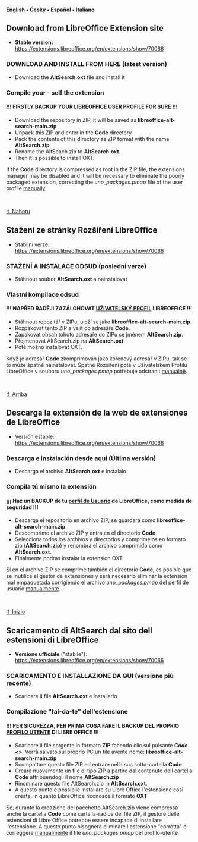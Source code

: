 <h4 id="top"> <a href="#english">English</a> &bull; <a href="#czech">Česky</a> &bull; <a href="#spanish">Español</a> &bull; <a href="#Italian">Italiano</a> </h4>
<h2 id="english">Download from LibreOffice Extension site</h2>
<ul><li><b>Stable version:</b> <a href="https://extensions.libreoffice.org/en/extensions/show/70066">https://extensions.libreoffice.org/en/extensions/show/70066</a></li></ul>
<h3>DOWNLOAD AND INSTALL FROM HERE (latest version)</h3>
<ul><li>Download the <b>AltSearch.oxt</b> file and install it </li></ul>
<h3>Compile your - self the extension</h3>
<h4>!!! FIRSTLY BACKUP YOUR LIBREOFFICE <a href="https://wiki.documentfoundation.org/UserProfile" target=""_blank>USER PROFILE</a> FOR SURE !!!</h4>
<ul>
  <li>Download the repository in ZIP, it will be saved as <b>libreoffice-alt-search-main.zip</b> </li> 
  <li>Unpack this ZIP and enter in the <b>Code</b> directory</li>
  <li>Pack the contents of this directory as ZIP format with the name <b>AltSearch.zip</b>
  <li>Rename the AltSeach.zip to <b>AltSearch.oxt</b>.</li>
  <li>Then it is possible to install OXT.</li>
</ul>
<p>If the <b>Code</b> directory is compressed as root in the ZIP file, the extensions manager may be disabled and it will be necessary to eliminate the poorly packaged extension, correcting the <i>uno_packages.pmap</i> file of the user profile <a href="https://ask.libreoffice.org/t/texmath-does-not-install-under-7-2-6/76151/3">manually</a></p>
<br>

<a id="czech" href="#top">&uArr; Nahoru</a>
<h2>Stažení ze stránky Rozšíření LibreOffice</h2>
<ul><li>Stabilní verze:</b> <a href="https://extensions.libreoffice.org/en/extensions/show/70066">https://extensions.libreoffice.org/en/extensions/show/70066</a></li></ul>
<h3>STAŽENÍ A INSTALACE ODSUD (poslední verze)</h3>
<ul><li>Stáhnout soubor <b>AltSearch.oxt</b> a nainstalovat</li></ul>
<h3>Vlastní kompilace odsud</h3>
<h4>!!! NAPŘED RADĚJI ZAZÁLOHOVAT <a href="https://wiki.documentfoundation.org/UserProfile" target=""_blank>UŽIVATELSKÝ PROFIL</a> LIBREOFFICE !!!</h4>
<ul>
  <li>Stáhnout repozitář v ZIPu, uloží se jako <b>libreoffice-alt-search-main.zip</b>.</li>
  <li>Rozpakovat tento ZIP a vejít do adresáře <b>Code</b>.</li>
  <li>Zapakovat obsah tohoto adresáře do ZIPu se jménem <b>AltSearch.zip</b>.</li>
  <li>Přejmenovat AltSearch.zip na <b>AltSearch.oxt</b>.</li>
  <li>Poté možno instalovat OXT.</li>
</ul>
<p>Když je adresář <b>Code</b> zkomprimován jako kořenový adresář v ZIPu, tak se to může špatně nainstalovat. Špatné Rozšíření poté v Uživatelském Profilu LibreOffice v souboru <i>uno_packages.pmap</i> potřebuje odstranit <a href="https://ask.libreoffice.org/t/texmath-does-not-install-under-7-2-6/76151/3">manuálně</a>.</p>
<br>

<a id="spanish" href="#top">&uArr; Arriba</a></p>
<h2> Descarga la extensión de la web de extensiones de LibreOffice</h2>
<ul><li>Versión estable: <a href="https://extensions.libreoffice.org/en/extensions/show/70066">https://extensions.libreoffice.org/en/extensions/show/70066</a></li></ul>
<h3> Descarga e instalación desde aquí (Última versión)</h3>
<ul><li>Descarga el archivo <b>AltSearch.oxt</b> e instalalo</p></li></ul>
<h3> Compila tú mismo la extensión </h3>
<h4>¡¡¡ Haz un BACKUP de tu <a href="https://wiki.documentfoundation.org/UserProfile" target=""_blank>perfil de Usuario</a> de LibreOffice, como medida de seguridad !!!</h4>
<ul>
  <li> Descarga el repositorio en archivo ZIP, se guardará como <b>libreoffice-alt-search-main.zip</b> </li>
  <li> Descomprime el archivo ZIP y entra en el directorio <b>Code</b> </li>
  <li> Selecciona todos los archivos y directorios y comprimelos en formato zip (<b>AltSearch.zip</b>) y renombra el archivo comprimido como <b>AltSearch.oxt</b>.</li>
  <li> Finalmente podras instalar la extension OXT</li>
</ul>
<p> Si en el archivo ZIP se comprime también el directorio <b>Code</b>, es posible que se inutilice el gestor de extensiones y será necesario eliminar la extensión mal empaquetada corrigiendo el archivo <i>uno_packages.pmap</i> del perfil de usuario <a href="https://ask.libreoffice.org/t/texmath-does-not-install-under-7-2-6/76151/3">manualmente</a>.</p>
<br>

<a id="Italian" href="#top">&uArr; Inizio</a></p>
<h2>Scaricamento di AltSearch dal sito dell estensioni di LibreOffice</h2>
<ul><li><b>Versione ufficiale</b> ("stabile"): <a href="https://extensions.libreoffice.org/en/extensions/show/70066">https://extensions.libreoffice.org/en/extensions/show/70066</a></li></ul>
<h3>SCARICAMENTO E INSTALLAZIONE DA QUI (versione più recente)</h3>
<ul><li>Scaricare il file <b>AltSearch.oxt</b> e installarlo</li></ul>
<h3>Compilazione "fai-da-te" dell'estensione</h3>
<h4>!!!  PER SICUREZZA, PER PRIMA COSA FARE IL BACKUP DEL PROPRIO <a href="https://wiki.documentfoundation.org/UserProfile" target=""_blank>PROFILO UTENTE</a> DI LIBRE OFFICE !!!</h4>
<ul>
  <li>Scaricare il file sorgente in formato <b>ZIP</b> facendo clic sul pulsante <b><i>Code <></i></b>. Verrà salvato sul proprio PC un file avente nome: <b>libreoffice-alt-search-main.zip</b></li> 
  <li>Scompattare questo file ZIP ed entrare nella sua sotto-cartella <b>Code</b></li>
  <li>Creare nuovamente un file di tipo ZIP a partire dal contenuto dell cartella <b>Code</b> attribuendogli il nome <b>AltSearch.zip</b>
  <li>Rinominare questo file AltSearch.zip in <b>AltSearch.oxt</b>.</li>
  <li>A questo punto è possibile installare su Libre Office l'estensione così creata, in quanto LibreOffice riconosce il formato <b>OXT</b></li>
</ul>
<p>Se, durante la creazione del pacchetto AltSearch.zip viene compressa anche la cartella <b>Code</b> come cartella-radice del file ZIP, il gestore delle estensioni di Libre Office potrebbe essere incapace di installare l'estensione. A questo punto bisognerà eliminare l'estensione "corrotta" e correggere <a href="https://ask.libreoffice.org/t/texmath-does-not-install-under-7-2-6/76151/3">manualmente</a> il file <i>uno_packages.pmap</i> del profilo-utente</p>
<br>
